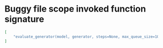 # Buggy file scope invoked function signature

```json
[
    "evaluate_generator(model, generator, steps=None, max_queue_size=10, workers=1, use_multiprocessing=False, verbose=0)"
]
```
